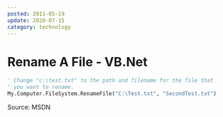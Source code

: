 ```yaml
---
posted: 2011-05-19
update: 2020-07-15
category: technology
---
```


# Rename A File - VB.Net

```vb
' Change "c:\test.txt" to the path and filename for the file that
' you want to rename.
My.Computer.FileSystem.RenameFile("C:\Test.txt", "SecondTest.txt")
```

Source: MSDN

